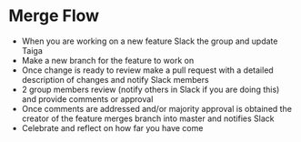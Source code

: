 # Merge Flow
- When you are working on a new feature Slack the group and update Taiga 
- Make a new branch for the feature to work on
- Once change is ready to review make a pull request with a detailed description of changes and notify Slack members
- 2 group members review (notify others in Slack if you are doing this) and provide comments or approval
- Once comments are addressed and/or majority approval is obtained the creator of the feature merges branch into master and notifies Slack
- Celebrate and reflect on how far you have come 
